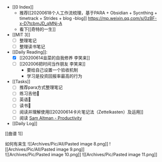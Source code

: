- [[0 Index]]
   - 推荐[[20200618个人工作流梳理，基于PARA + Obsidian + Sycnthing + timetrack + Strides + blog -blog]] https://mp.weixin.qq.com/s/0zBF-x-D7tcbmJD_qMNj-A
   - 看下[[奇特的一生]]
- [[MIT 3]]
  - [ ] 整理笔记
  - [ ] 整理读书笔记
- [[Daily Reading]]:
  - [x] [[20200614韭菜的自我修养 李笑来]]
  - [ ] [[202006把时间当作朋友 李笑来]]
      - 要给自己设置一个验收机制
      - 学习是投资回报率最高的行为

- [[Tasks]] 
    - [ ] 推荐para方式整理笔记
    - [ ] 练习吉他🍅
    - [ ] 英语🍅
    - [ ] 读书🍅
   -  [ ] 阅读并理解使用[[20200614卡片笔记法（Zettelkasten）及运用]]
   -  [ ] 阅读 [Sam Altman - Productivity](https://blog.samaltman.com/productivity)
- [[Daily Log]]


[[曲谱 1]]

如何有来生
![[Archives/Pic/All/Pasted image 8.png]]
![[Archives/Pic/All/Pasted image 9.png]]	
![[Archives/Pic/Pasted image 10.png]]
![[Archives/Pic/Pasted image 11.png]]







